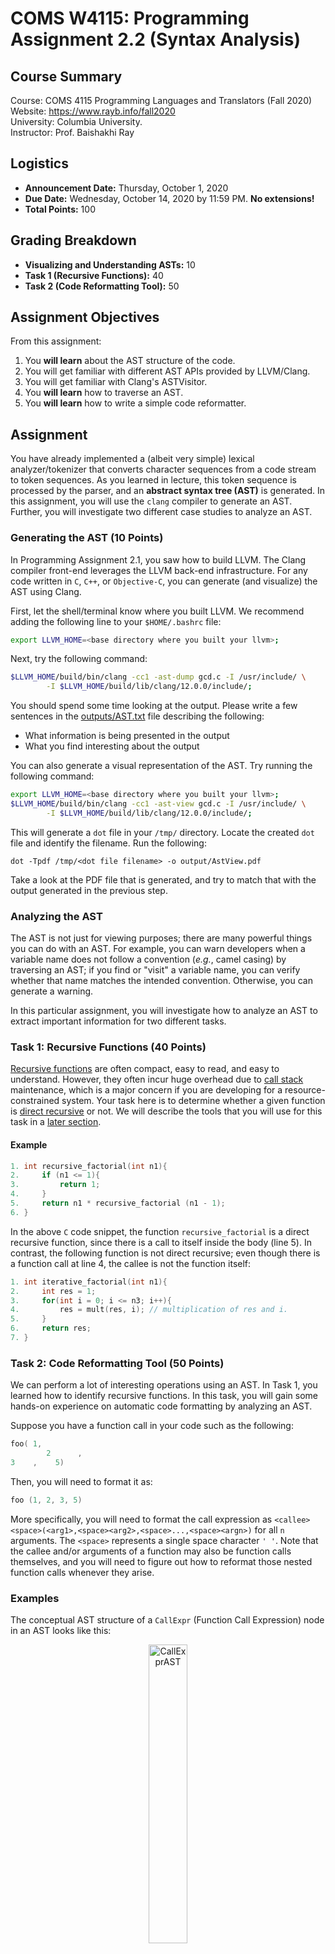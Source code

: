 # COMS W4115: Programming Assignment 2.2 (Syntax Analysis)


## Course Summary

Course: COMS 4115 Programming Languages and Translators (Fall 2020)  
Website: https://www.rayb.info/fall2020  
University: Columbia University.  
Instructor: Prof. Baishakhi Ray


## Logistics
* **Announcement Date:** Thursday, October 1, 2020
* **Due Date:** Wednesday, October 14, 2020 by 11:59 PM. **No extensions!**
* **Total Points:** 100

## Grading Breakdown
* **Visualizing and Understanding ASTs:** 10
* **Task 1 (Recursive Functions):** 40
* **Task 2 (Code Reformatting Tool):** 50 

## Assignment Objectives

From this assignment:

1. You **will learn** about the AST structure of the code.
2. You will get familiar with different AST APIs provided by LLVM/Clang. 
3. You will get familiar with Clang's ASTVisitor. 
4. You **will learn** how to traverse an AST. 
5. You **will learn** how to write a simple code reformatter. 

## Assignment

You have already implemented a (albeit very simple) lexical analyzer/tokenizer that converts character sequences from a code stream to token sequences. As you learned in lecture, this token sequence is processed by the parser, and an **abstract syntax tree (AST)** is generated. In this assignment, you will use the `clang` compiler to generate an AST. Further, you will investigate two different case studies to analyze an AST.

### Generating the AST (10 Points)
In Programming Assignment 2.1, you saw how to build LLVM. The Clang compiler front-end leverages the LLVM back-end infrastructure. For any code written in `C`, `C++`, or `Objective-C`, you can generate (and visualize) the AST using Clang.

First, let the shell/terminal know where you built LLVM. We recommend adding the following line to your `$HOME/.bashrc` file:
```sh
export LLVM_HOME=<base directory where you built your llvm>;
```
Next, try the following command:
```sh
$LLVM_HOME/build/bin/clang -cc1 -ast-dump gcd.c -I /usr/include/ \
        -I $LLVM_HOME/build/lib/clang/12.0.0/include/;
```

You should spend some time looking at the output. Please write a few sentences in the [outputs/AST.txt](outputs/AST.txt) file describing the following:
* What information is being presented in the output
* What you find interesting about the output

You can also generate a visual representation of the AST. Try running the following command:
 
```sh
export LLVM_HOME=<base directory where you built your llvm>;
$LLVM_HOME/build/bin/clang -cc1 -ast-view gcd.c -I /usr/include/ \
        -I $LLVM_HOME/build/lib/clang/12.0.0/include/;
```

This will generate a `dot` file in your `/tmp/` directory. Locate the created `dot` file and identify the filename. Run the following: 
```
dot -Tpdf /tmp/<dot file filename> -o output/AstView.pdf
```
Take a look at the PDF file that is generated, and try to match that with the output generated in the previous step. 

### Analyzing the AST

The AST is not just for viewing purposes; there are many powerful things you can do with an AST. For example, you can warn developers when a variable name does not follow a convention (*e.g.*, camel casing) by traversing an AST; if you find or "visit" a variable name, you can verify whether that name matches the intended convention. Otherwise, you can generate a warning.

In this particular assignment, you will investigate how to analyze an AST to extract important information for two different tasks.

### Task 1: Recursive Functions (40 Points)

[Recursive functions](https://en.wikipedia.org/wiki/Recursion_(computer_science)) are often compact, easy to read, and easy to understand. However, they often incur huge overhead due to [call stack](https://en.wikipedia.org/wiki/Call_stack) maintenance, which is a major concern if you are developing for a resource-constrained system. Your task here is to determine whether a given function is [direct recursive](https://www.educative.io/courses/recursion-for-coding-interviews-in-cpp/BnKojpzLl2W) or not. We will describe the tools that you will use for this task in a [later section](#getting-started).

#### Example
```c
1. int recursive_factorial(int n1){
2.     if (n1 <= 1){
3.         return 1;
4.     }
5.     return n1 * recursive_factorial (n1 - 1);
6. }
```
In the above `C` code snippet, the function `recursive_factorial` is a direct recursive function, since there is a call to itself inside the body (line 5). In contrast, the following function is not direct recursive; even though there is a function call at line 4, the callee is not the function itself:
```c
1. int iterative_factorial(int n1){
2.     int res = 1;
3.     for(int i = 0; i <= n3; i++){
4.         res = mult(res, i); // multiplication of res and i.
5.     }
6.     return res;
7. }
``` 

### Task 2: Code Reformatting Tool (50 Points)

We can perform a lot of interesting operations using an AST. In Task 1, you learned how to identify recursive functions. In this task, you will gain some hands-on experience on automatic code formatting by analyzing an AST.

Suppose you have a function call in your code such as the following:
```c
foo( 1,       
        2      , 
3    ,    5)
```
Then, you will need to format it as:
```c
foo (1, 2, 3, 5)
```
More specifically, you will need to format the call expression as `<callee><space>(<arg1>,<space><arg2>,<space>...,<space><argn>)` for all `n` arguments. The `<space>` represents a single space character `' '`. Note that the callee and/or arguments of a function may also be function calls themselves, and you will need to figure out how to reformat those nested function calls whenever they arise.


### Examples
The conceptual AST structure of a `CallExpr` (Function Call Expression) node in an AST looks like this:

<p align="center"> <img src="images/call-expr.png" alt="CallExprAST" width="35%"/> </p>

The `Callee` and any of the arguments (_i.e._, `arg1`, `arg2`, etc.) can also be `CallExpr` nodes. Take a look at the next examples, which illustrate (and explain) this construction.

Note that the following code is very difficult to read:

```c
1. int bar(int k){
2.     foo(
3.   bar ( k 
4. ),
5. 1   );
6.        return 0;
7. }
```

However, when you run your reformatter tool, the function call to `foo` at line 2 should be formatted as:
```c
foo (bar (k), 1)
```
Now, it is definitely much easier to understand the function call!

**Explanation:** in the function call at line 2, the callee is a function named `foo`, which takes in two arguments. One of the arguments (the first one) is also a function call that invokes `bar` with the argument `k`. The function call to `bar` is formatted as `bar (k)`, which contributes to the original `foo` function call's formatting. Hence, the whole function call is reformatted as `foo (bar (k), 1)`.


Here is another example:
```c
 1. typedef int (*FuncPtr)(int, int);
 2. 
 3. int addNum(int a, int b) {
 4.     return a + b;
 5. }
 6.
 7. int mulNum(int a, int b) {
 8.   return a * b;
 9. }
10.
11. FuncPtr getFunc(int op) {
12.     return op == 1 ? &addNum :
13.           op == 2 ? &mulNum :
14.           (FuncPtr)0;
15. }
16.
17. int main() {
18.     int ret = getFunc( 
19.           1+0   )(  5 , 6   );
20.     return 0;
21. }
```
The reformatted code that you should generate is:
```c
getFunc (1+0) (5, 6)
```

**Explanation:** in line 18 of the above code, there is a function call. It is slightly more complicated than the one in the previous example.

<p align="center"> <img src="images/call-expr-2.png" alt="CallExprAST" width="35%"/> </p>

Here, the `Callee` is not a function name; rather, it is another function call (a `CallExpr` node) to `getFunc`, which takes in one argument. Thus, we reformat the `Callee` to `getFunc (1+0)`, and we finally get the formatted output `getFunc (1+0) (5, 6)`.



## Getting Started
To implement the above two tasks, you will build a [Clang tool](https://clang.llvm.org/docs/LibTooling.html) that uses LLVM/Clang's [RecursiveASTVisitor API](https://clang.llvm.org/doxygen/classclang_1_1RecursiveASTVisitor.html). We have provided all the setup code to get started. However, we strongly recommend that you go over the API documentation of Clang tooling and AST visitors to understand the basic workflow.
 
### Steps
1. Create a folder named `clang-hw2` under `$LLVM_HOME/clang/tools`.
2. Copy the [ClangHw2.cpp](src/ClangHw2.cpp), [CMakeLists.txt](src/CMakeLists.txt), [hw2_util.h](src/hw2_util.h), and [hw2_util.cpp](src/hw2_util.cpp) files into 
`$LLVM_HOME/clang/tools/clang-hw2`.
3. Edit the `$LLVM_HOME/clang/tools/CmakeLists.txt` file, and add this line: `add_clang_subdirectory(clang-hw2)`. 
4. Now, go to `$LLVM_HOME/build`, and run `make`. When the build has successfully finished, it will generate a binary file named `clang-hw2` in `$LLVM_HOME/build/bin`. 
5. Finally, run the generated binary using the following command: `$LLVM_HOME/build/bin/clang-hw2 examples/gcd.c --`

### About the Code

The [`FunctionVisitor`](src/ClangHw2.cpp#L26) class is a recursive AST visitor, which implements three visitors for two different types of AST nodes. The [`VisitForStmt`](src/ClangHw2.cpp#L120) is called when Clang's ASTVisitor encounters a [`ForStmt`](https://clang.llvm.org/doxygen/classclang_1_1ForStmt.html) type of AST node. You **DO NOT** have to do anything with this function; we are providing it to give you a head start with ASTVisitor. The [`VisitFunctionDecl`](src/ClangHw2.cpp#L99) function is called when a `FunctionDecl` (function declaration) node is encountered. 

Here are some other notes about the tasks:
#### Task 1 
We implemented [`VisitFunctionDecl`](src/ClangHw2.cpp#L99), which calls the helper function [`isRecursiveFunction`](src/ClangHw2.cpp#L54) and decides whether that function is direct recursive or not. **All you have to do is implement this `isRecursiveFunction` function**.

You may consider the following constraint for Task 1:

* We will only test C code inputs. You **DO NOT** need to handle function calls in C++ or C++-specific functionality (including operator overloading or user-defined literals, etc.).

When you have fully implemented the first task and have run the tool with [`gcd.c`](examples/gcd.c), you will see the following output:
```
gcd_recursive - recursive
```

#### Task 2 
From the `VisitFunctionDecl` function, we call [`analyzeCallExpressionReformat`](src/ClangHw2.cpp#L68) to perform a [depth-first search (DFS)](https://en.wikipedia.org/wiki/Depth-first_search) on the AST. While performing DFS, if we encounter any [`CallExpr`](https://clang.llvm.org/doxygen/classclang_1_1CallExpr.html) node, we call the [`formatFunctionCall`](src/ClangHw2.cpp#L61) function for formatting the code of that call expression. Note that, you **DON'T** have to identify call expressions in a given code snippet. We have already implemented that for you in [this function](src/ClangHw2.cpp#L68). **All you have to do is implement the [`formatFunctionCall`](src/ClangHw2.cpp#L61) function and return the formatted code string.**

You may consider the following constraints for Task 2:
* You have to reformat only the `CallExpr` node. If you encounter any other node (for instance, `1+0 ` in line 19 of the second example is a [`BinaryOperator node`](https://clang.llvm.org/doxygen/classclang_1_1BinaryOperator.html)), you should copy the code as is from the input source. We have provided a helper function [`getSource`](src/ClangHw2.cpp#L41) to copy the input code corresponding to a node.
* The callee or arguments of a function call will be either a pure function call or a pure non-function call, *i.e.*, there will not be a mixture of functions and non-functions involved in binary expressions, conditional expressions, etc. As an example, we will **NOT** test the following case:
```c
foo(bar(3) + 1, 9 + bar(6))
```
* We will only test C code inputs. You **DO NOT** need to handle function calls in C++ or C++-specific functionality (including operator overloading or user-defined literals, etc.).
* This problem may look like a simple character _"parsing and formatting"_ problem, but you **MUST** use the template code we provided. Please **DO NOT** change function prototypes of any of the functions we have written.

We have also provided some other helper functions.


## Submission

Please follow these steps for submission:

1. Copy the completed `ClangHw2.cpp` file from your `$LLVM_HOME/clang/tools/clang-hw2/` directory to the project's `src` folder. 
2. Complete the write-up in [outputs/AST.txt](outputs/AST.txt). 
3. Commit your code.
4. Push the code to the master branch.

## Piazza
If you have any questions about this programming assignment, please post them in the Piazza forum for the course, and an instructor will reply to them as soon as possible. Any updates to the assignment itself will be available in Piazza.


## Disclaimer
This assignment belongs to Columbia University. It may be freely used for educational purposes.

